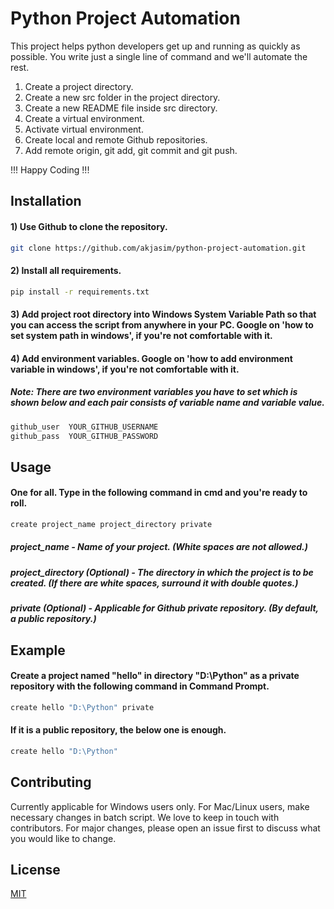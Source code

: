 # Python Project Automation

This project helps python developers get up and running as quickly as possible. You write just a single line of command and we'll automate the rest.
1) Create a project directory.
2) Create a new src folder in the project directory.
3) Create a new README file inside src directory.
4) Create a virtual environment.
5) Activate virtual environment.
6) Create local and remote Github repositories.
7) Add remote origin, git add, git commit and git push.

!!! Happy Coding !!!

## Installation

#### 1) Use Github to clone the repository.

```bash
git clone https://github.com/akjasim/python-project-automation.git
```

#### 2) Install all requirements.

```bash
pip install -r requirements.txt
```

#### 3) Add project root directory into Windows System Variable Path so that you can access the script from anywhere in your PC. Google on 'how to set system path in windows', if you're not comfortable with it.

#### 4) Add environment variables. Google on 'how to add environment variable in windows', if you're not comfortable with it.

##### Note: There are two environment variables you have to set which is shown below and each pair consists of variable name and variable value.

```bash
github_user  YOUR_GITHUB_USERNAME
github_pass  YOUR_GITHUB_PASSWORD
```

## Usage

#### One for all. Type in the following command in cmd and you're ready to roll.
```bash
create project_name project_directory private
```

##### project_name - Name of your project. (White spaces are not allowed.)

##### project_directory (Optional) - The directory in which the project is to be created. (If there are white spaces, surround it with double quotes.)

##### private (Optional) - Applicable for Github private repository. (By default, a public repository.)

## Example

#### Create a project named "hello" in directory "D:\Python" as a private repository with the following command in Command Prompt.
```bash
create hello "D:\Python" private
```
#### If it is a public repository, the below one is enough.
```bash
create hello "D:\Python"
```


## Contributing
Currently applicable for Windows users only. For Mac/Linux users, make necessary changes in batch script. We love to keep in touch with contributors. For major changes, please open an issue first to discuss what you would like to change.


## License
[MIT](https://choosealicense.com/licenses/mit/)
